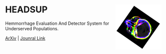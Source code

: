 # HEADSUP <img src="pics/headsup_logo.png" width="150px" align="right"/>
Hemmorrhage Evaluation And Detector System for Underserved Populations. 

[ArXiv]() | [Jounral Link]()


